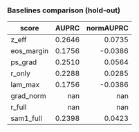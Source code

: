 ### Baselines comparison (hold-out)

| score | AUPRC | normAUPRC |
|---|---:|---:|
| z_eff | 0.2646 | 0.0735 |
| eos_margin | 0.1756 | -0.0386 |
| ps_grad | 0.2510 | 0.0564 |
| r_only | 0.2288 | 0.0285 |
| lam_max | 0.1756 | -0.0386 |
| grad_norm | nan | nan |
| r_full | nan | nan |
| sam1_full | 0.2398 | 0.0423 |